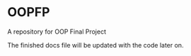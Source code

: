 # OOPFP
A repository for OOP Final Project 

The finished docs file will be updated with the code later on.
